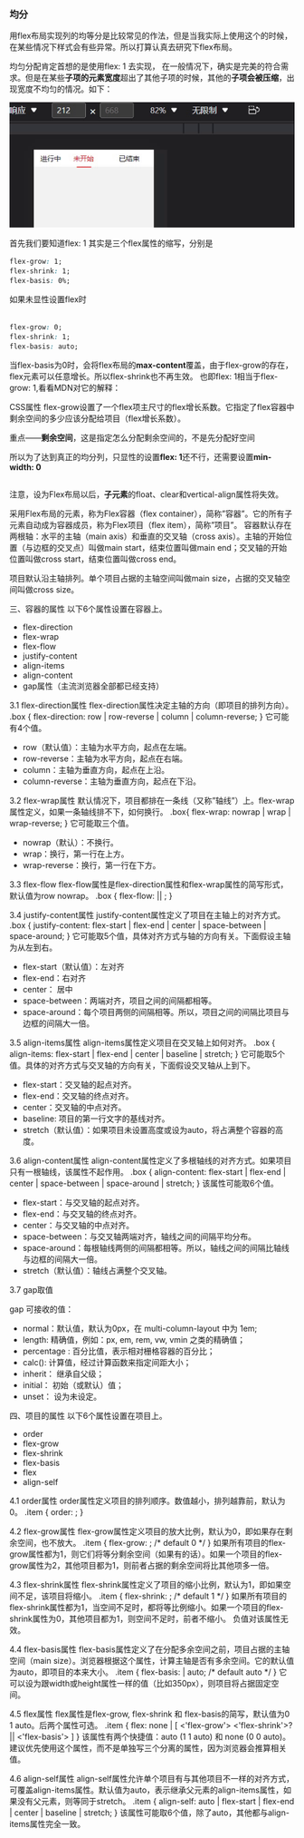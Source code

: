 ### 均分

用flex布局实现列的均等分是比较常见的作法，但是当我实际上使用这个的时候，在某些情况下样式会有些异常。所以打算认真去研究下flex布局。

均匀分配肯定首想的是使用flex: 1 去实现， 在一般情况下，确实是完美的符合需求。但是在某些**子项的元素宽度**超出了其他子项的时候，其他的**子项会被压缩**，出现宽度不均匀的情况。如下：

![](./f5baff299b61b216ac643db10217368d.gif)

首先我们要知道flex: 1 其实是三个flex属性的缩写，分别是

```CSS
flex-grow: 1;
flex-shrink: 1;
flex-basis: 0%;
```

如果未显性设置flex时

```CSS

flex-grow: 0;
flex-shrink: 1;
flex-basis: auto;

```

当flex-basis为0时，会将flex布局的**max-content**覆盖，由于flex-grow的存在，flex元素可以任意增长。所以flex-shrink也不再生效。
也即flex: 1相当于flex-grow: 1,看看MDN对它的解释：

CSS属性 flex-grow设置了一个flex项主尺寸的flex增长系数。它指定了flex容器中剩余空间的多少应该分配给项目（flex增长系数）。

重点——**剩余空间**，这是指定怎么分配剩余空间的，不是先分配好空间

所以为了达到真正的均分列，只显性的设置**flex: 1**还不行，还需要设置**min-width: 0**

## 

注意，设为Flex布局以后，**子元素**的float、clear和vertical-align属性将失效。


采用Flex布局的元素，称为Flex容器（flex container），简称”容器”。它的所有子元素自动成为容器成员，称为Flex项目（flex item），简称”项目”。
容器默认存在两根轴：水平的主轴（main axis）和垂直的交叉轴（cross axis）。主轴的开始位置（与边框的交叉点）叫做main start，结束位置叫做main end；交叉轴的开始位置叫做cross start，结束位置叫做cross end。

项目默认沿主轴排列。单个项目占据的主轴空间叫做main size，占据的交叉轴空间叫做cross size。

三、容器的属性
以下6个属性设置在容器上。
* flex-direction
* flex-wrap
* flex-flow
* justify-content
* align-items
* align-content
* gap属性（主流浏览器全部都已经支持）

3.1 flex-direction属性
flex-direction属性决定主轴的方向（即项目的排列方向）。
.box {
  flex-direction: row | row-reverse | column | column-reverse;
}
它可能有4个值。
* row（默认值）：主轴为水平方向，起点在左端。
* row-reverse：主轴为水平方向，起点在右端。
* column：主轴为垂直方向，起点在上沿。
* column-reverse：主轴为垂直方向，起点在下沿。

3.2 flex-wrap属性
默认情况下，项目都排在一条线（又称”轴线”）上。flex-wrap属性定义，如果一条轴线排不下，如何换行。
.box{
  flex-wrap: nowrap | wrap | wrap-reverse;
}
它可能取三个值。
* nowrap（默认）：不换行。
* wrap：换行，第一行在上方。
* wrap-reverse：换行，第一行在下方。

3.3 flex-flow
flex-flow属性是flex-direction属性和flex-wrap属性的简写形式，默认值为row nowrap。
.box {
  flex-flow: <flex-direction> || <flex-wrap>;
}

3.4 justify-content属性
justify-content属性定义了项目在主轴上的对齐方式。
.box {
  justify-content: flex-start | flex-end | center | space-between | space-around;
}
它可能取5个值，具体对齐方式与轴的方向有关。下面假设主轴为从左到右。
* flex-start（默认值）：左对齐
* flex-end：右对齐
* center： 居中
* space-between：两端对齐，项目之间的间隔都相等。
* space-around：每个项目两侧的间隔相等。所以，项目之间的间隔比项目与边框的间隔大一倍。

3.5 align-items属性
align-items属性定义项目在交叉轴上如何对齐。
.box {
  align-items: flex-start | flex-end | center | baseline | stretch;
}
它可能取5个值。具体的对齐方式与交叉轴的方向有关，下面假设交叉轴从上到下。
* flex-start：交叉轴的起点对齐。
* flex-end：交叉轴的终点对齐。
* center：交叉轴的中点对齐。
* baseline: 项目的第一行文字的基线对齐。
* stretch（默认值）：如果项目未设置高度或设为auto，将占满整个容器的高度。

3.6 align-content属性
align-content属性定义了多根轴线的对齐方式。如果项目只有一根轴线，该属性不起作用。
.box {
  align-content: flex-start | flex-end | center | space-between | space-around | stretch;
}
该属性可能取6个值。
* flex-start：与交叉轴的起点对齐。
* flex-end：与交叉轴的终点对齐。
* center：与交叉轴的中点对齐。
* space-between：与交叉轴两端对齐，轴线之间的间隔平均分布。
* space-around：每根轴线两侧的间隔都相等。所以，轴线之间的间隔比轴线与边框的间隔大一倍。
* stretch（默认值）：轴线占满整个交叉轴。

3.7 gap取值

gap 可接收的值：

* normal：默认值，默认为0px，在 multi-column-layout 中为 1em;
* length:  精确值，例如：px, em, rem, vw, vmin 之类的精确值；
* percentage : 百分比值，表示相对栅格容器的百分比；
* calc(): 计算值，经过计算函数来指定间距大小；
* inherit： 继承自父级；
* initial： 初始（或默认）值；
* unset： 设为未设定。

四、项目的属性
以下6个属性设置在项目上。
* order
* flex-grow
* flex-shrink
* flex-basis
* flex
* align-self

4.1 order属性
order属性定义项目的排列顺序。数值越小，排列越靠前，默认为0。
.item {
  order: <integer>;
}

4.2 flex-grow属性
flex-grow属性定义项目的放大比例，默认为0，即如果存在剩余空间，也不放大。
.item {
  flex-grow: <number>; /* default 0 */
}
如果所有项目的flex-grow属性都为1，则它们将等分剩余空间（如果有的话）。如果一个项目的flex-grow属性为2，其他项目都为1，则前者占据的剩余空间将比其他项多一倍。

4.3 flex-shrink属性
flex-shrink属性定义了项目的缩小比例，默认为1，即如果空间不足，该项目将缩小。
.item {
  flex-shrink: <number>; /* default 1 */
}
如果所有项目的flex-shrink属性都为1，当空间不足时，都将等比例缩小。如果一个项目的flex-shrink属性为0，其他项目都为1，则空间不足时，前者不缩小。
负值对该属性无效。

4.4 flex-basis属性
flex-basis属性定义了在分配多余空间之前，项目占据的主轴空间（main size）。浏览器根据这个属性，计算主轴是否有多余空间。它的默认值为auto，即项目的本来大小。
.item {
  flex-basis: <length> | auto; /* default auto */
}
它可以设为跟width或height属性一样的值（比如350px），则项目将占据固定空间。

4.5 flex属性
flex属性是flex-grow, flex-shrink 和 flex-basis的简写，默认值为0 1 auto。后两个属性可选。
.item {
  flex: none | [ <'flex-grow'> <'flex-shrink'>? || <'flex-basis'> ]
}
该属性有两个快捷值：auto (1 1 auto) 和 none (0 0 auto)。
建议优先使用这个属性，而不是单独写三个分离的属性，因为浏览器会推算相关值。

4.6 align-self属性
align-self属性允许单个项目有与其他项目不一样的对齐方式，可覆盖align-items属性。默认值为auto，表示继承父元素的align-items属性，如果没有父元素，则等同于stretch。
.item {
  align-self: auto | flex-start | flex-end | center | baseline | stretch;
}
该属性可能取6个值，除了auto，其他都与align-items属性完全一致。